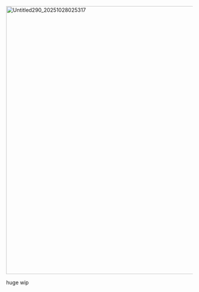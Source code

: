 <img width="724" height="724" alt="Untitled290_20251028025317" src="https://github.com/user-attachments/assets/695d4412-6fdc-4439-9f62-d02fe47ecde5" />


huge wip
